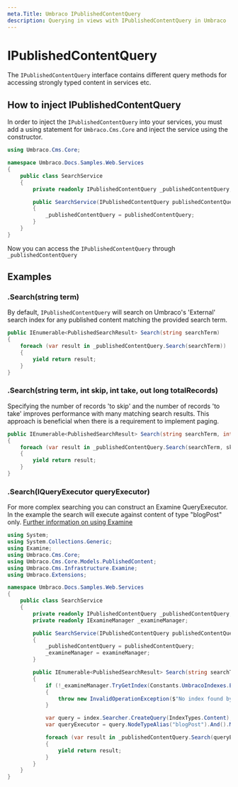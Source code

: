 ```yaml
---
meta.Title: Umbraco IPublishedContentQuery
description: Querying in views with IPublishedContentQuery in Umbraco
---
```


# IPublishedContentQuery

The `IPublishedContentQuery` interface contains different query methods for accessing strongly typed content in services etc.

## How to inject IPublishedContentQuery

In order to inject the `IPublishedContentQuery` into your services, you must add a using statement for `Umbraco.Cms.Core` and inject the service using the constructor.

```C#
using Umbraco.Cms.Core;

namespace Umbraco.Docs.Samples.Web.Services
{
    public class SearchService
    {
        private readonly IPublishedContentQuery _publishedContentQuery;

        public SearchService(IPublishedContentQuery publishedContentQuery)
        {
            _publishedContentQuery = publishedContentQuery;
        }
    }
}
```

Now you can access the `IPublishedContentQuery` through `_publishedContentQuery`

## Examples

### .Search(string term)

By default, `IPublishedContentQuery` will search on Umbraco's 'External' search index for any published content matching the provided search term.

```csharp
public IEnumerable<PublishedSearchResult> Search(string searchTerm)
{
    foreach (var result in _publishedContentQuery.Search(searchTerm))
    {
        yield return result;
    }
}
```

### .Search(string term, int skip, int take, out long totalRecords)

Specifying the number of records 'to skip' and the number of records 'to take' improves performance with many matching search results. This approach is beneficial when there is a requirement to implement paging.

```csharp
public IEnumerable<PublishedSearchResult> Search(string searchTerm, int skip = 5, int take = 10)
{
    foreach (var result in _publishedContentQuery.Search(searchTerm, skip, take, out long totalRecords))
    {
        yield return result;
    }
}
```

### .Search(IQueryExecutor queryExecutor)

For more complex searching you can construct an Examine QueryExecutor. In the example the search will execute against content of type "blogPost" only. [Further information on using Examine](../searching/examine/quick-start.md#different-ways-to-query)

```csharp
using System;
using System.Collections.Generic;
using Examine;
using Umbraco.Cms.Core;
using Umbraco.Cms.Core.Models.PublishedContent;
using Umbraco.Cms.Infrastructure.Examine;
using Umbraco.Extensions;

namespace Umbraco.Docs.Samples.Web.Services
{
    public class SearchService
    {
        private readonly IPublishedContentQuery _publishedContentQuery;
        private readonly IExamineManager _examineManager;

        public SearchService(IPublishedContentQuery publishedContentQuery, IExamineManager examineManager)
        {
            _publishedContentQuery = publishedContentQuery;
            _examineManager = examineManager;
        }

        public IEnumerable<PublishedSearchResult> Search(string searchTerm)
        {
            if (!_examineManager.TryGetIndex(Constants.UmbracoIndexes.ExternalIndexName, out IIndex index))
            {
                throw new InvalidOperationException($"No index found by name{Constants.UmbracoIndexes.ExternalIndexName}");
            }

            var query = index.Searcher.CreateQuery(IndexTypes.Content);
            var queryExecutor = query.NodeTypeAlias("blogPost").And().ManagedQuery(searchTerm);

            foreach (var result in _publishedContentQuery.Search(queryExecutor))
            {
                yield return result;
            }
        }
    }
}
```
